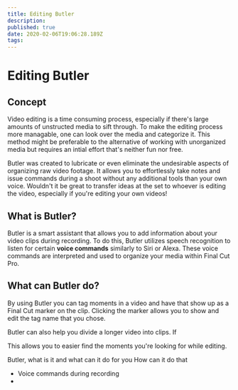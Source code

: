 ```yaml
---
title: Editing Butler
description: 
published: true
date: 2020-02-06T19:06:28.189Z
tags: 
---
```


# Editing Butler
## Concept

Video editing is a time consuming process, especially if there's large amounts of unstructed media to sift through. To make the editing process more managable, one can look over the media and categorize it. This method might be preferable to the alternative of working with unorganized media but requires an intial effort that's neither fun nor free.

Butler was created to lubricate or even eliminate the undesirable aspects of organizing raw video footage. It allows you to effortlessly take notes and issue commands during a shoot without any additional tools than your own voice. Wouldn't it be great to transfer ideas at the set to whoever is editing the video, especially if you're editing your own videos!


## What is Butler?
Butler is a smart assistant that allows you to add information about your video clips during recording. To do this, Butler utilizes speech recognition to listen for certain **voice commands** similarly to Siri or Alexa. These voice commands are interpreted and used to organize your media within Final Cut Pro.


## What can Butler do?
By using Butler you can tag moments in a video and have that show up as a Final Cut marker on the clip. Clicking the marker allows you to show and edit the tag name that you chose.

Butler can also help you divide a longer video into clips. If 


This allows you to easier find the moments you're looking for while editing.



Butler, what is it and what can it do for you
How can it do that
- Voice commands during recording
- 